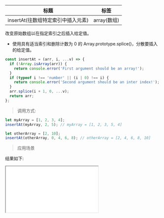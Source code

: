 | 标题                               | 标签        |
| ---------------------------------- | ----------- |
| insertAt(往数组特定索引中插入元素) | array(数组) |

改变原始数组以在指定索引之后插入给定值。

- 使用具有适当索引和删除计数为 0 的 Array.prototype.splice()，分散要插入的给定值。

```js
const insertAt = (arr, i, ...v) => {
  if (!Array.isArray(arr)) {
    return console.error('First argument should be an array!');
  }
  if (typeof i !== 'number' || (i | 0) !== i) {
    return console.error('Second argument should be an inter index!');
  }
  arr.splice(i + 1, 0, ...v);
  return arr;
};
```

> 调用方式:

```js
let myArray = [1, 2, 3, 4];
insertAt(myArray, 2, 5); // myArray = [1, 2, 3, 5, 4]

let otherArray = [2, 10];
insertAt(otherArray, 0, 4, 6, 8); // otherArray = [2, 4, 6, 8, 10]
```

> 应用场景

<div class="code-editor" data-url="codes/javascript/html/insertAt.html" data-language="html"></div>

结果如下:

<iframe src="codes/javascript/html/insertAt.html"></iframe>
